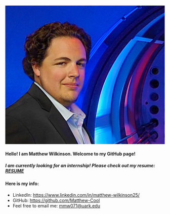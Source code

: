 
![alt text](https://raw.githubusercontent.com/Matthew-Cool/Matthew-Cool.github.io/main/20230325_193622%20Prof%20Edit%20(1).jpg "I'm Matthew!")

#### **Hello! I am Matthew Wilkinson. Welcome to my GitHub page!**

##### I am currently looking for an internship! Please check out my resume: [RESUME](https://raw.githubusercontent.com/Matthew-Cool/Matthew-Cool.github.io/main/resume2.png)

#### Here is my info:
* LinkedIn: <https://www.linkedin.com/in/matthew-wilkinson25/>
* GitHub: <https://github.com/Matthew-Cool>
* Feel free to email me: <mmw071@uark.edu>


